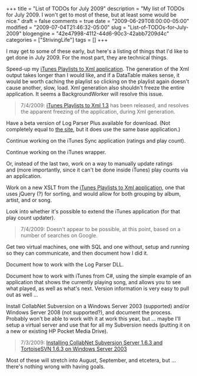 +++
title = "List of TODOs for July 2009"
description = "My list of TODOs for July 2009. I won't get to most of these, but at least some would be nice."
draft = false
comments = true
date = "2009-06-29T08:00:00-05:00"
modified = "2009-07-04T21:46:32-05:00"
slug = "List-of-TODOs-for-July-2009"
blogengine = "42e47998-4112-44d6-90c3-42abb7209d4c"
categories = ["StrivingLife"]
tags = []
+++

<p>I may get to some of these early, but here's a listing of things that I'd like to get done in July 2009. For the most part, they are technical things.</p>
<p>Speed-up my <a href="http://jamesrskemp.com/apps/iTunesPlaylists2Xml/">iTunes Playlists to Xml application</a>. The generation of the Xml output takes longer than I would like, and if a DataTable makes sense, it would be worth caching the playlist so clicking on the playlist again doesn't cause another, slow, load. Xml generation also shouldn't freeze the entire application. It seems a BackgroundWorker will resolve this issue.</p>
<blockquote>
<p>7/4/2009: <a href="http://strivinglife.com/words/post/iTunes-Playlists-to-Xml-version-13-released.aspx">iTunes Playlists to Xml 1.3</a> has been released, and resolves the apparent freezing of the application, during Xml generation.</p>
</blockquote>
<p>Have a beta version of Log Parser Plus available for download. (Not completely equal to <a href="http://logparserplus.com/">the site</a>, but it does use the same base application.)</p>
<p>Continue working on the iTunes Sync application (ratings and play count).</p>
<p>Continue working on the iTunes wrapper.</p>
<p>Or, instead of the last two, work on a way to manually update ratings and&nbsp;(more importantly, since it can't be done inside iTunes) play counts via an application.</p>
<p>Work on a new XSLT from the <a href="http://jamesrskemp.com/apps/iTunesPlaylists2Xml/">iTunes Playlists to Xml application</a>, one that uses jQuery (?) for sorting, and would allow for both grouping by album, artist, and or song.</p>
<p>Look into whether it's possible to extend the iTunes application (for that play count updater).</p>
<blockquote>
<p>7/4/2009: Doesn't appear to be possible, at this point, based on a number of searches on Google.</p>
</blockquote>
<p>Get two virtual machines, one with SQL and one without, setup and running so they can communicate, and then document how I did it.</p>
<p>Document how to work with the Log Parser DLL.</p>
<p>Document how to work with iTunes from C#, using the simple example of an application that shows the currently playing song, and allows you to see what played, as well as what's next. Version information is very easy to pull out as well ...</p>
<p>Install CollabNet Subversion on a Windows Server 2003 (supported) and/or Windows Server 2008 (not supported?), and document the process. Probably won't be able to work with it at work this year, but ... maybe I'll setup a virtual server and use that for all my Subversion needs (putting it on a new or existing HP Pocket Media Drive).</p>
<blockquote>
<p>7/3/2009: <a href="http://strivinglife.com/words/post/Installing-CollabNet-Subversion-Sever-163-and-TortoiseSVN-163-on-Windows-Server-2003.aspx">Installing CollabNet Subversion Server 1.6.3&nbsp;and TortoiseSVN 1.6.3 on Windows Server 2003</a></p>
</blockquote>
<p>Most of these will stretch into August, September, and etcetera, but ... there's nothing wrong with having goals.</p>
